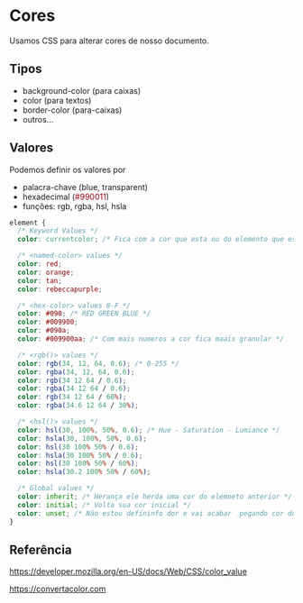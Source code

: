 # Cores

Usamos CSS para alterar cores de nosso documento.

## Tipos

- background-color (para caixas)
- color (para textos)
- border-color (para-caixas)
- outros...

## Valores

Podemos definir os valores por

- palacra-chave (blue, transparent)
- hexadecimal (<span style="color:#990011">#990011</span>)
- funções: rgb, rgba, hsl, hsla

```css
element {
  /* Keyword Values */
  color: currentcolor; /* Fica com a cor que esta ou do elemento que esta contido*/

  /* <named-color> values */
  color: red;
  color: orange;
  color: tan;
  color: rebeccapurple;

  /* <hex-color> values 0-F */
  color: #090; /* RED GREEN BLUE */
  color: #009900;
  color: #090a;
  color: #009900aa; /* Com mais numeros a cor fica maais granular */

  /* <rgb()> values */
  color: rgb(34, 12, 64, 0.6); /* 0-255 */
  color: rgba(34, 12, 64, 0.6);
  color: rgb(34 12 64 / 0.6);
  color: rgba(34 12 64 / 0.6);
  color: rgb(34 12 64 / 60%);
  color: rgba(34.6 12 64 / 30%);

  /* <hsl()> values */
  color: hsl(30, 100%, 50%, 0.6); /* Hue - Saturation - Lumiance */
  color: hsla(30, 100%, 50%, 0.6);
  color: hsl(30 100% 50% / 0.6);
  color: hsla(30 100% 50% / 0.6);
  color: hsl(30 100% 50% / 60%);
  color: hsla(30.2 100% 50% / 60%);

  /* Global values */
  color: inherit; /* Herança ele herda uma cor do elemneto anterior */
  color: initial; /* Volta sua cor inicial */
  color: unset; /* Não estou defininfo dor e vai acabar  pegando cor do contexto */
}
```

## Referência

https://developer.mozilla.org/en-US/docs/Web/CSS/color_value

https://convertacolor.com
